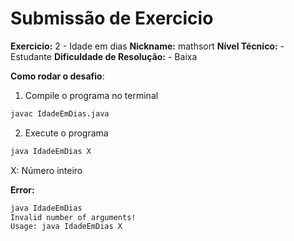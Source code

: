 # Submissão de Exercicio

**Exercicio:** 2 - Idade em dias
**Nickname:** mathsort
**Nível Técnico:** - Estudante
**Dificuldade de Resolução:** - Baixa

**Como rodar o desafio**: 

1. Compile o programa no terminal

```bash
javac IdadeEmDias.java
```

2. Execute o programa

```bash
java IdadeEmDias X
```

X: Número inteiro

**Error:**

```bash
java IdadeEmDias 
Invalid number of arguments!
Usage: java IdadeEmDias X
```
